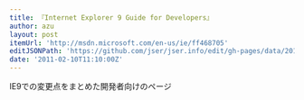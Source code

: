 ```yaml
---
title: 『Internet Explorer 9 Guide for Developers』
author: azu
layout: post
itemUrl: 'http://msdn.microsoft.com/en-us/ie/ff468705'
editJSONPath: 'https://github.com/jser/jser.info/edit/gh-pages/data/2011/02/index.json'
date: '2011-02-10T11:10:00Z'
---
```

IE9での変更点をまとめた開発者向けのページ
